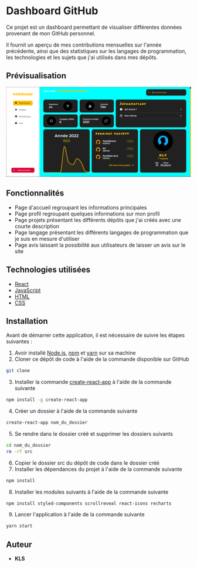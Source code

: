 # Dashboard GitHub

Ce projet est un dashboard permettant de visualiser différentes données provenant de mon GitHub personnel.

Il fournit un aperçu de mes contributions mensuelles sur l'année
précédente, ainsi que des statistiques sur les langages de programmation, les technologies et les sujets que j'ai utilisés dans mes dépôts.

## Prévisualisation

![Dashboard GitHub](./src/assets/dashboard.png)

## Fonctionnalités

- Page d'accueil regroupant les informations principales
- Page profil regroupant quelques informations sur mon profil
- Page projets présentant les différents dépôts que j'ai créés avec une courte description
- Page langage présentant les différents langages de programmation que je suis en mesure d'utiliser
- Page avis laissant la possibilité aux utilisateurs de laisser un avis sur le site

## Technologies utilisées

- [React](https://reactjs.org/)
- [JavaScript](https://developer.mozilla.org/fr/docs/Web/JavaScript)
- [HTML](https://developer.mozilla.org/fr/docs/Web/HTML)
- [CSS](https://developer.mozilla.org/fr/docs/Web/CSS)

## Installation

Avant de démarrer cette application, il est nécessaire de suivre les étapes suivantes :

1. Avoir installé [Node.js](https://nodejs.org/en/), [npm](https://www.npmjs.com/) et [yarn](https://yarnpkg.com/) sur sa machine
2. Cloner ce dépôt de code à l'aide de la commande disponible sur GitHub
```bash
git clone
```
3. Installer la commande [create-react-app](https://www.npmjs.com/package/create-react-app) à l'aide de la commande suivante
```bash
npm install -g create-react-app
```
4. Créer un dossier à l'aide de la commande suivante
```bash
create-react-app nom_du_dossier
```
5. Se rendre dans le dossier créé et supprimer les dossiers suivants
```bash
cd nom_du_dossier
rm -rf src
```
6. Copier le dossier src du dépôt de code dans le dossier créé
7. Installer les dépendances du projet à l'aide de la commande suivante
```bash
npm install
```
8. Installer les modules suivants à l'aide de la commande suivante
```bash
npm install styled-components scrollreveal react-icons recharts
```
9. Lancer l'application à l'aide de la commande suivante
```bash
yarn start
```

## Auteur

- **KLS**